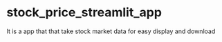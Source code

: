 # stock_price_streamlit_app
It is a app that that take stock market data for easy display and download
